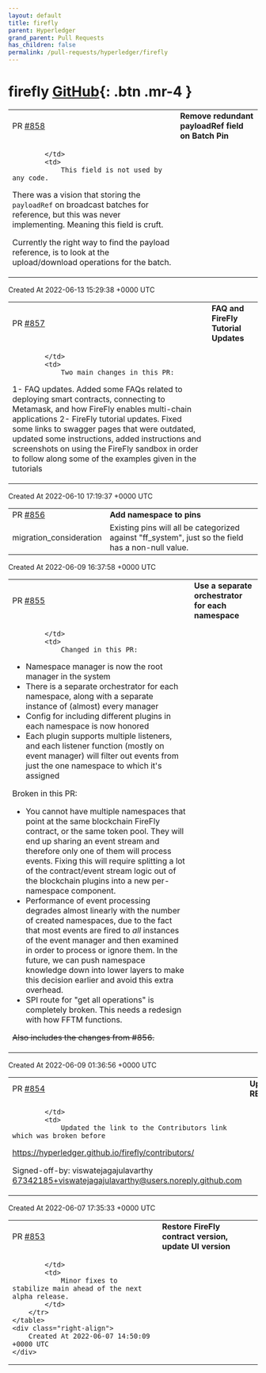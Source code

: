 ```yaml
---
layout: default
title: firefly
parent: Hyperledger
grand_parent: Pull Requests
has_children: false
permalink: /pull-requests/hyperledger/firefly
---
```


# firefly <span class="fs-3 right-align">[GitHub](https://github.com/hyperledger/firefly){: .btn .mr-4 }</span>


<div>
    <table>
        <tr>
            <td>
                PR <a href="https://github.com/hyperledger/firefly/pull/858" class=".btn">#858</a>
            </td>
            <td>
                <b>
                    Remove redundant payloadRef field on Batch Pin
                </b>
            </td>
        </tr>
        <tr>
            <td>
                
            </td>
            <td>
                This field is not used by any code.

There was a vision that storing the `payloadRef` on broadcast batches for reference, but this was never implementing. Meaning this field is cruft.

Currently the right way to find the payload reference, is to look at the upload/download operations for the batch.
            </td>
        </tr>
    </table>
    <div class="right-align">
        Created At 2022-06-13 15:29:38 +0000 UTC
    </div>
</div>

<div>
    <table>
        <tr>
            <td>
                PR <a href="https://github.com/hyperledger/firefly/pull/857" class=".btn">#857</a>
            </td>
            <td>
                <b>
                    FAQ and FireFly Tutorial Updates
                </b>
            </td>
        </tr>
        <tr>
            <td>
                
            </td>
            <td>
                Two main changes in this PR:
1- FAQ updates. Added some FAQs related to deploying smart contracts, connecting to Metamask, and how FireFly enables multi-chain applications
2- FireFly tutorial updates. Fixed some links to swagger pages that were outdated, updated some instructions, added instructions and screenshots on using the FireFly sandbox in order to follow along some of the examples given in the tutorials
            </td>
        </tr>
    </table>
    <div class="right-align">
        Created At 2022-06-10 17:19:37 +0000 UTC
    </div>
</div>

<div>
    <table>
        <tr>
            <td>
                PR <a href="https://github.com/hyperledger/firefly/pull/856" class=".btn">#856</a>
            </td>
            <td>
                <b>
                    Add namespace to pins
                </b>
            </td>
        </tr>
        <tr>
            <td>
                <span class="chip">migration_consideration</span>
            </td>
            <td>
                Existing pins will all be categorized against "ff_system", just so the field has a non-null value.
            </td>
        </tr>
    </table>
    <div class="right-align">
        Created At 2022-06-09 16:37:58 +0000 UTC
    </div>
</div>

<div>
    <table>
        <tr>
            <td>
                PR <a href="https://github.com/hyperledger/firefly/pull/855" class=".btn">#855</a>
            </td>
            <td>
                <b>
                    Use a separate orchestrator for each namespace
                </b>
            </td>
        </tr>
        <tr>
            <td>
                
            </td>
            <td>
                Changed in this PR:
- Namespace manager is now the root manager in the system
- There is a separate orchestrator for each namespace, along with a separate instance of (almost) every manager
- Config for including different plugins in each namespace is now honored
- Each plugin supports multiple listeners, and each listener function (mostly on event manager) will filter out events from just the one namespace to which it's assigned

Broken in this PR:
- You cannot have multiple namespaces that point at the same blockchain FireFly contract, or the same token pool. They will end up sharing an event stream and therefore only one of them will process events. Fixing this will require splitting a lot of the contract/event stream logic out of the blockchain plugins into a new per-namespace component.
- Performance of event processing degrades almost linearly with the number of created namespaces, due to the fact that most events are fired to _all_ instances of the event manager and then examined in order to process or ignore them. In the future, we can push namespace knowledge down into lower layers to make this decision earlier and avoid this extra overhead.
- SPI route for "get all operations" is completely broken. This needs a redesign with how FFTM functions.

~~Also includes the changes from #856.~~
            </td>
        </tr>
    </table>
    <div class="right-align">
        Created At 2022-06-09 01:36:56 +0000 UTC
    </div>
</div>

<div>
    <table>
        <tr>
            <td>
                PR <a href="https://github.com/hyperledger/firefly/pull/854" class=".btn">#854</a>
            </td>
            <td>
                <b>
                    Update README.md
                </b>
            </td>
        </tr>
        <tr>
            <td>
                
            </td>
            <td>
                Updated the link to the Contributors link which was broken before 
https://hyperledger.github.io/firefly/contributors/

Signed-off-by: viswatejagajulavarthy <67342185+viswatejagajulavarthy@users.noreply.github.com>
            </td>
        </tr>
    </table>
    <div class="right-align">
        Created At 2022-06-07 17:35:33 +0000 UTC
    </div>
</div>

<div>
    <table>
        <tr>
            <td>
                PR <a href="https://github.com/hyperledger/firefly/pull/853" class=".btn">#853</a>
            </td>
            <td>
                <b>
                    Restore FireFly contract version, update UI version
                </b>
            </td>
        </tr>
        <tr>
            <td>
                
            </td>
            <td>
                Minor fixes to stabilize main ahead of the next alpha release.
            </td>
        </tr>
    </table>
    <div class="right-align">
        Created At 2022-06-07 14:50:09 +0000 UTC
    </div>
</div>

